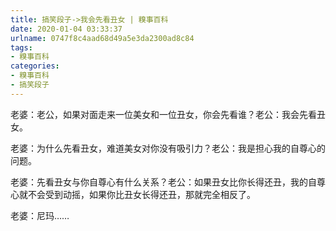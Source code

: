 ```yaml
---
title: 搞笑段子->我会先看丑女 | 糗事百科
date: 2020-01-04 03:33:37
urlname: 0747f8c4aad68d49a5e3da2300ad8c84
tags: 
- 糗事百科
categories:
- 糗事百科
- 搞笑段子
---
```

老婆：老公，如果对面走来一位美女和一位丑女，你会先看谁？老公：我会先看丑女。

老婆：为什么先看丑女，难道美女对你没有吸引力？老公：我是担心我的自尊心的问题。

老婆：先看丑女与你自尊心有什么关系？老公：如果丑女比你长得还丑，我的自尊心就不会受到动摇，如果你比丑女长得还丑，那就完全相反了。

老婆：尼玛……


